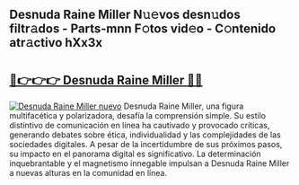 ## Desnuda Raine Miller N𝚞𝚎vos desn𝚞dos filtr𝚊dos - Parts-mnn F𝚘tos vid𝚎o - C𝚘ntenido atr𝚊ctivo hXx3x

# <h2><a href="http://mb05psd.tromn.icu/?c=Desnuda+Raine+Miller">🔗👉👉👉 Desnuda Raine Miller 🔗🔗</a></h2>

[![Desnuda Raine Miller nuevo](https://i.imgur.com/pEAQMta.gif)](http://mb05psd.tromn.icu/?c=Desnuda+Raine+Miller)
Desnuda Raine Miller, una figura multifacética y polarizadora, desafía la comprensión simple. Su estilo distintivo de comunicación en línea ha cautivado y provocado críticas, generando debates sobre ética, individualidad y las complejidades de las sociedades digitales. A pesar de la incertidumbre de sus próximos pasos, su impacto en el panorama digital es significativo. La determinación inquebrantable y el magnetismo innegable impulsan a Desnuda Raine Miller a nuevas alturas en la comunidad en línea.
